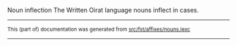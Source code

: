 Noun inflection
The Written Oirat language nouns inflect in cases.

* * *

<small>This (part of) documentation was generated from [src/fst/affixes/nouns.lexc](https://github.com/giellalt/lang-xwo/blob/main/src/fst/affixes/nouns.lexc)</small>

---

